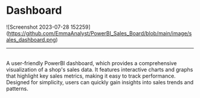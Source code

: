 # Dashboard
![Screenshot 2023-07-28 152259] (https://github.com/EmmaAnalyst/PowerBI_Sales_Board/blob/main/image/sales_dashboard.png)

<!-- ![Shop Sales Dashboard] (https://github.com/EmmaAnalyst/PowerBI_Sales_Board/blob/main/image/sales_dashboard.png) -->

<hr />
<br />
A user-friendly PowerBI dashboard, which provides a comprehensive visualization of a shop's sales data. It features interactive charts and graphs that highlight key sales metrics, making it easy to track performance. Designed for simplicity, users can quickly gain insights into sales trends and patterns.